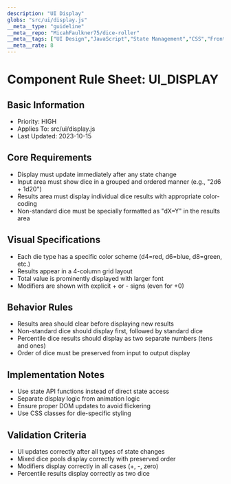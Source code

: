 ```yaml
---
description: "UI Display"
globs: "src/ui/display.js"
__meta__type: "guideline"
__meta__repo: "MicahFaulkner75/dice-roller"
__meta__tags: ["UI Design","JavaScript","State Management","CSS","Frontend Development"]
__meta__rate: 8
---
```

# Component Rule Sheet: UI_DISPLAY

## Basic Information
- Priority: HIGH
- Applies To: src/ui/display.js
- Last Updated: 2023-10-15

## Core Requirements
- Display must update immediately after any state change
- Input area must show dice in a grouped and ordered manner (e.g., "2d6 + 1d20")
- Results area must display individual dice results with appropriate color-coding
- Non-standard dice must be specially formatted as "dX=Y" in the results area

## Visual Specifications
- Each die type has a specific color scheme (d4=red, d6=blue, d8=green, etc.)
- Results appear in a 4-column grid layout
- Total value is prominently displayed with larger font
- Modifiers are shown with explicit + or - signs (even for +0)

## Behavior Rules
- Results area should clear before displaying new results
- Non-standard dice should display first, followed by standard dice
- Percentile dice results should display as two separate numbers (tens and ones)
- Order of dice must be preserved from input to output display

## Implementation Notes
- Use state API functions instead of direct state access
- Separate display logic from animation logic
- Ensure proper DOM updates to avoid flickering
- Use CSS classes for die-specific styling

## Validation Criteria
- UI updates correctly after all types of state changes
- Mixed dice pools display correctly with preserved order
- Modifiers display correctly in all cases (+, -, zero)
- Percentile results display correctly as two dice